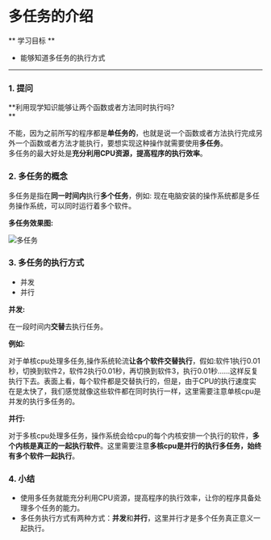 # 多任务的介绍

** 学习目标 **

* 能够知道多任务的执行方式

---

### 1. 提问

**利用现学知识能够让两个函数或者方法同时执行吗?  
**

不能，因为之前所写的程序都是**单任务的**，也就是说一个函数或者方法执行完成另外一个函数或者方法才能执行，要想实现这种操作就需要使用**多任务**。  
多任务的最大好处是**充分利用CPU资源，提高程序的执行效率**。

### 2. 多任务的概念

多任务是指在**同一时间内**执行**多个任务**，例如: 现在电脑安装的操作系统都是多任务操作系统，可以同时运行着多个软件。

**多任务效果图:**

![多任务](/multitasking/imgs/多任务.png)

### 3. 多任务的执行方式

* 并发
* 并行

**并发:**

在一段时间内**交替**去执行任务。

**例如:**

对于单核cpu处理多任务,操作系统轮流**让各个软件交替执行**，假如:软件1执行0.01秒，切换到软件2，软件2执行0.01秒，再切换到软件3，执行0.01秒……这样反复执行下去。表面上看，每个软件都是交替执行的，但是，由于CPU的执行速度实在是太快了，我们感觉就像这些软件都在同时执行一样，这里需要注意单核cpu是并发的执行多任务的。

**并行:**

对于多核cpu处理多任务，操作系统会给cpu的每个内核安排一个执行的软件，**多个内核是真正的一起执行软件**。这里需要注意**多核cpu是并行的执行多任务，始终有多个软件一起执行**。

### 4. 小结

* 使用多任务就能充分利用CPU资源，提高程序的执行效率，让你的程序具备处理多个任务的能力。
* 多任务执行方式有两种方式：**并发**和**并行**，这里并行才是多个任务真正意义一起执行。



